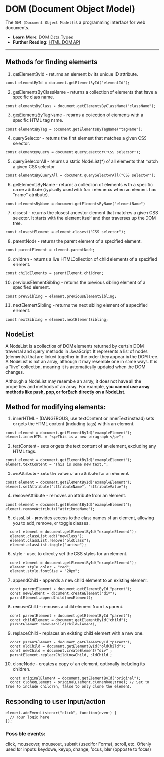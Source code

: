 # DOM (Document Object Model)

The `DOM (Document Object Model)` is a programming interface for web documents.

- **Learn More**: [DOM Data Types](https://developer.mozilla.org/en-US/docs/Web/API/Document_Object_Model/Introduction#fundamental_data_types)
- **Further Reading**: [HTML DOM API](https://developer.mozilla.org/en-US/docs/Web/API/HTML_DOM_API)

---

## Methods for finding elements
1. getElementById - returns an element by its unique ID attribute.

```const elementById = document.getElementById("elementId");```


2. getElementsByClassName - returns a collection of elements that have a specific class name.

```const elementsByClass = document.getElementsByClassName("className");```


3. getElementsByTagName - returns a collection of elements with a specific HTML tag name.

```const elementsByTag = document.getElementsByTagName("tagName");```


4. querySelector - returns the first element that matches a given CSS selector.

```const elementByQuery = document.querySelector("CSS selector");```


5. querySelectorAll - returns a static NodeList(*) of all elements that match a given CSS selector.

```const elementsByQueryAll = document.querySelectorAll("CSS selector");```


6. getElementsByName - returns a collection of elements with a specific name attribute (typically used with form elements when an element has "name" atrribute).

```const elementsByName = document.getElementsByName("elementName");```

7. closest - returns the closest ancestor element that matches a given CSS selector. It starts with the element itself and then traverses up the DOM tree.

```const closestElement = element.closest("CSS selector");```

8. parentNode - returns the parent element of a specified element.

```const parentElement = element.parentNode;```

9. children - returns a live HTMLCollection of child elements of a specified element.

```const childElements = parentElement.children;```


10. previousElementSibling - returns the previous sibling element of a specified element.

```const prevSibling = element.previousElementSibling;```

11. nextElementSibling - returns the next sibling element of a specified element.

```const nextSibling = element.nextElementSibling;```

## NodeList
A NodeList is a collection of DOM elements returned by certain DOM traversal and query methods in JavaScript. It represents a list of nodes (elements) that are linked together in the order they appear in the DOM tree. A NodeList is not an array, although it may resemble one in some ways. It is a "live" collection, meaning it is automatically updated when the DOM changes.

Although a NodeList may resemble an array, it does not have all the properties and methods of an array. For example, **you cannot use array methods like push, pop, or forEach directly on a NodeList**.

## Method for modifying elements:

1. innerHTML - (DANGEROUS, use textContent or innerText instead) sets or gets the HTML content (including tags) within an element.

```
const element = document.getElementById("exampleElement");
element.innerHTML = "<p>This is a new paragraph.</p>";
```

2. textContent - sets or gets the text content of an element, excluding any HTML tags.
```
const element = document.getElementById("exampleElement");
element.textContent = "This is some new text.";
```

3. setAttribute - sets the value of an attribute for an element.
```
const element = document.getElementById("exampleElement");
element.setAttribute("attributeName", "attributeValue");
```

4. removeAttribute - removes an attribute from an element.
```
const element = document.getElementById("exampleElement");
element.removeAttribute("attributeName");
```

5. classList - provides access to the class names of an element, allowing you to add, remove, or toggle classes.
```
  const element = document.getElementById("exampleElement");
  element.classList.add("newClass");
  element.classList.remove("oldClass");
  element.classList.toggle("active");
```

6. style - used to directly set the CSS styles for an element.
```
  const element = document.getElementById("exampleElement");
  element.style.color = "red";
  element.style.fontSize = "20px";
```

7. appendChild - appends a new child element to an existing element.
```
  const parentElement = document.getElementById("parent");
  const newElement = document.createElement("div");
  parentElement.appendChild(newElement);
```


8. removeChild - removes a child element from its parent.
```
  const parentElement = document.getElementById("parent");
  const childElement = document.getElementById("child");
  parentElement.removeChild(childElement);
```

9. replaceChild - replaces an existing child element with a new one.
```
  const parentElement = document.getElementById("parent");
  const oldChild = document.getElementById("oldChild");
  const newChild = document.createElement("div");
  parentElement.replaceChild(newChild, oldChild);
```

10. cloneNode - creates a copy of an element, optionally including its children.
```
  const originalElement = document.getElementById("original");
  const clonedElement = originalElement.cloneNode(true); // Set to true to include children, false to only clone the element.
``` 

## Responding to user input/action

```
element.addEventListener("click", function(event) {
  // Your logic here
});
```

### Possible events:
click, mouseover, mouseout,  submit (used for Forms), scroll, etc.
Oftenly used for inputs: keydown, keyup, change, focus, blur (opposite to focus)
